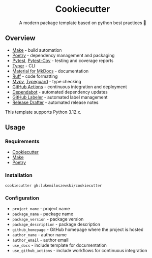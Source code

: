 <h1 align="center">Cookiecutter</h1>
<p align="center">A modern package template based on python best practices 🐍</p>

## Overview

* [Make](https://www.gnu.org/software/make/) - build automation
* [Poetry](https://python-poetry.org) - dependency management and packaging
* [Pytest](https://docs.pytest.org/en/stable/), [Pytest-Cov](https://pytest-cov.readthedocs.io/en/latest/) - testing and coverage reports
* [Typer](https://typer.tiangolo.com/) - CLI
* [Material for MkDocs](https://squidfunk.github.io/mkdocs-material/) - documentation
* [Ruff](https://docs.astral.sh/ruff/) - code formatting
* [Mypy](https://mypy.readthedocs.io/en/stable/), [Typeguard](https://github.com/agronholm/typeguard) - type checking
* [GitHub Actions](https://docs.github.com/en/actions) - continuous integration and deployment
* [Dependabot](https://docs.github.com/en/code-security/dependabot) - automated dependency updates
* [GitHub Labeler](https://github.com/marketplace/actions/github-labeler) - automated label management
* [Release Drafter](https://github.com/marketplace/actions/release-drafter) - automated release notes

This template supports Python 3.12.x.

## Usage

### Requirements

* [Cookiecutter](https://cookiecutter.readthedocs.io/en/stable/)
* [Make](https://www.gnu.org/software/make/)
* [Poetry](https://python-poetry.org)

### Installation

```shell
cookiecutter gh:lukemiloszewski/cookiecutter
```

### Configuration

* `project_name` - project name
* `package_name` - package name
* `package_version` - package version
* `package_description` - package description
* `github_homepage` - GitHub homepage where the project is hosted
* `author_name` - author name
* `author_email` - author email
* `use_docs` - include template for documentation
* `use_github_actions` - include workflows for continuous integration
